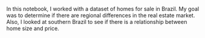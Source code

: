 In this notebook, I worked with a dataset of homes for sale in Brazil. My goal was to determine if there are regional differences in the real estate market. Also, I looked at southern Brazil to see if there is a relationship between home size and price.
